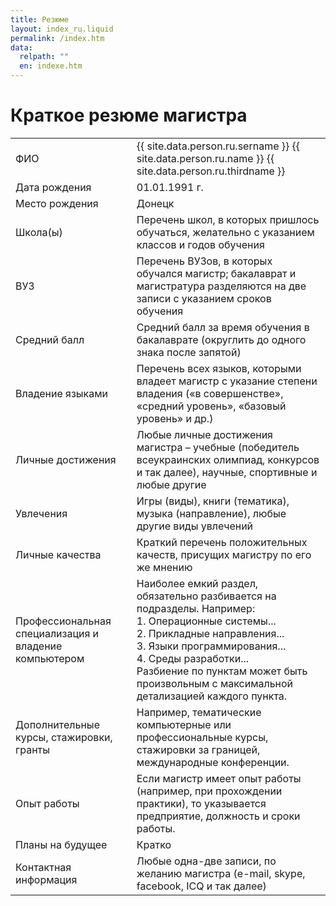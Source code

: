 ```yaml
---
title: Резюме
layout: index_ru.liquid
permalink: /index.htm
data:
  relpath: ""
  en: indexe.htm
---
```

# Краткое резюме магистра

<table id="resume">
<tr>
  <td>ФИО</td>
  <td>{{ site.data.person.ru.sername }} {{ site.data.person.ru.name }} {{ site.data.person.ru.thirdname }}</td>
</tr>
<tr>
  <td>Дата рождения</td>
  <td>01.01.1991 г.</td>
</tr>
<tr>
  <td>Место рождения</td>
  <td>Донецк</td>
</tr>
<tr>
  <td>Школа(ы)</td>
  <td>Перечень школ, в которых пришлось обучаться, желательно с указанием классов и годов обучения</td>
</tr>
<tr>
  <td>ВУЗ</td>
  <td>Перечень ВУЗов, в которых обучался магистр;  бакалаврат и магистратура разделяются на две записи с указанием сроков обучения</td>
</tr>
<tr>
  <td>Средний балл</td>
  <td>Средний балл за время обучения в бакалаврате (округлить до одного знака после запятой)</td>
</tr>
<tr>
  <td>Владение языками</td>
  <td>Перечень всех языков, которыми владеет магистр с указание степени владения («в совершенстве», «средний уровень», «базовый уровень» и др.)</td>
</tr>
<tr>
  <td>Личные достижения</td>
  <td>Любые личные достижения магистра – учебные (победитель всеукраинских олимпиад, конкурсов и так далее), научные, спортивные и любые другие </td>
</tr>
<tr>
  <td>Увлечения</td>
  <td>Игры (виды), книги (тематика), музыка (направление), любые другие виды увлечений</td>
</tr>
<tr>
  <td>Личные качества</td>
  <td>Краткий перечень положительных качеств, присущих магистру по его же мнению</td>
</tr>
<tr>
  <td>Профессиональная специализация и владение компьютером</td>
  <td>Наиболее емкий раздел, обязательно разбивается на подразделы. Например: <br>1. Операционные системы...<br>2. Прикладные направления...<br>3. Языки программирования...<br>4. Среды разработки... <br>Разбиение по пунктам может быть произвольным с максимальной детализацией каждого пункта.</td>
</tr>
<tr>
  <td>Дополнительные курсы, стажировки, гранты</td>
  <td>Например, тематические компьютерные или профессиональные курсы, стажировки за границей, международные конференции.</td>
</tr>
<tr>
  <td>Опыт работы</td>
  <td>Если магистр имеет опыт работы (например, при прохождении практики), то указывается предприятие, должность и сроки работы.</td>
</tr>
<tr>
  <td>Планы на будущее</td>
  <td>Кратко</td>
</tr>
<tr>
  <td>Контактная информация</td>
  <td>Любые одна-две записи, по желанию магистра (e-mail, skype, facebook, ICQ и так далее)</td>
</tr>
</table>
